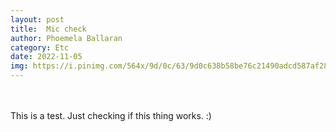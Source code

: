 ```yaml
---
layout: post
title:  Mic check
author: Phoemela Ballaran
category: Etc
date: 2022-11-05
img: https://i.pinimg.com/564x/9d/0c/63/9d0c638b58be76c21490adcd587af28c.jpg
---
```

<br><br>
This is a test. Just checking if this thing works. :)
<br><br>
